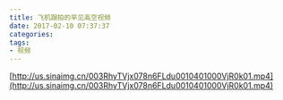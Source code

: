 ```yaml
---
title: 飞机跟拍的罕见高空视频
date: 2017-02-10 07:37:37
categories:
tags:
- 视频
---
```


[http://us.sinaimg.cn/003RhyTVjx078n6FLdu0010401000VjR0k01.mp4](http://us.sinaimg.cn/003RhyTVjx078n6FLdu0010401000VjR0k01.mp4)
